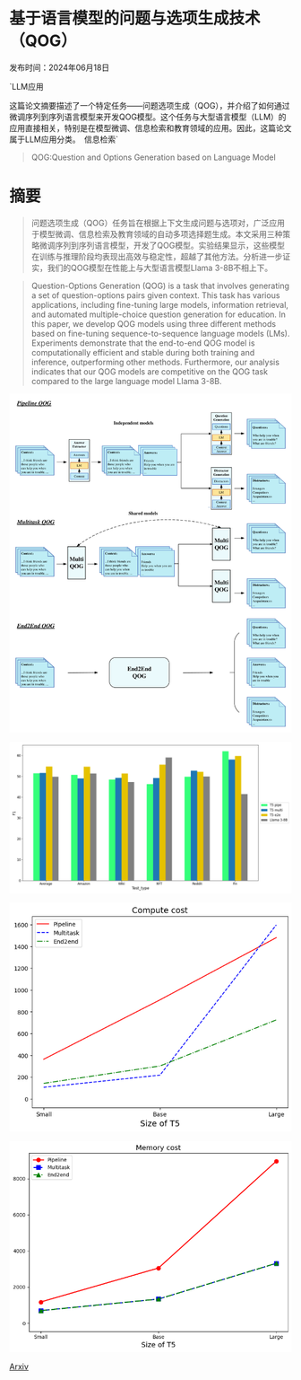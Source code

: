 # 基于语言模型的问题与选项生成技术（QOG）

发布时间：2024年06月18日

`LLM应用

这篇论文摘要描述了一个特定任务——问题选项生成（QOG），并介绍了如何通过微调序列到序列语言模型来开发QOG模型。这个任务与大型语言模型（LLM）的应用直接相关，特别是在模型微调、信息检索和教育领域的应用。因此，这篇论文属于LLM应用分类。` `信息检索`

> QOG:Question and Options Generation based on Language Model

# 摘要

> 问题选项生成（QOG）任务旨在根据上下文生成问题与选项对，广泛应用于模型微调、信息检索及教育领域的自动多项选择题生成。本文采用三种策略微调序列到序列语言模型，开发了QOG模型。实验结果显示，这些模型在训练与推理阶段均表现出高效与稳定性，超越了其他方法。分析进一步证实，我们的QOG模型在性能上与大型语言模型Llama 3-8B不相上下。

> Question-Options Generation (QOG) is a task that involves generating a set of question-options pairs given context. This task has various applications, including fine-tuning large models, information retrieval, and automated multiple-choice question generation for education. In this paper, we develop QOG models using three different methods based on fine-tuning sequence-to-sequence language models (LMs). Experiments demonstrate that the end-to-end QOG model is computationally efficient and stable during both training and inference, outperforming other methods. Furthermore, our analysis indicates that our QOG models are competitive on the QOG task compared to the large language model Llama 3-8B.

![基于语言模型的问题与选项生成技术（QOG）](../../../paper_images/2406.12381/x1.png)

![基于语言模型的问题与选项生成技术（QOG）](../../../paper_images/2406.12381/myplot.png)

![基于语言模型的问题与选项生成技术（QOG）](../../../paper_images/2406.12381/compute_cost.png)

![基于语言模型的问题与选项生成技术（QOG）](../../../paper_images/2406.12381/memory_cost.png)

[Arxiv](https://arxiv.org/abs/2406.12381)